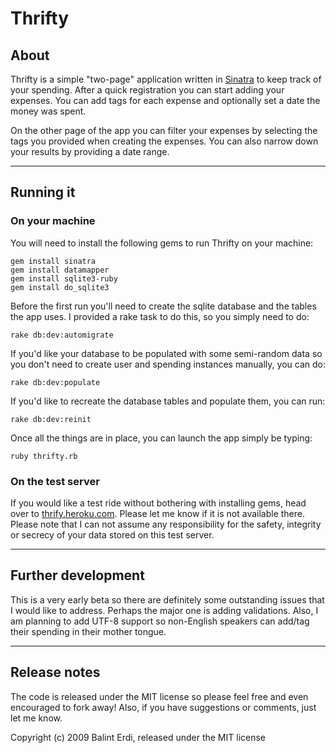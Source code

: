 # Thrifty

## About

Thrifty is a simple "two-page" application written in [Sinatra][1] to keep track of your spending. After a quick registration you can start adding your expenses. You can add tags for each expense and optionally set a date the money was spent.

On the other page of the app you can filter your expenses by selecting the tags you provided when creating the expenses. You can also narrow down your results by providing a date range.

***

## Running it

### On your machine

You will need to install the following gems to run Thrifty on your machine:

    gem install sinatra
    gem install datamapper
    gem install sqlite3-ruby
    gem install do_sqlite3

Before the first run you'll need to create the sqlite database and the tables the app uses. I provided a rake task to do this, so you simply need to do:

    rake db:dev:automigrate

If you'd like your database to be populated with some semi-random data so you don't need to create user and spending instances manually, you can do:

    rake db:dev:populate

If you'd like to recreate the database tables and populate them, you can run:

    rake db:dev:reinit

Once all the things are in place, you can launch the app simply be typing:

    ruby thrifty.rb

### On the test server

If you would like a test ride without bothering with installing gems, head over to [thrify.heroku.com](http://thrifty.heroku.com). Please let me know if it is not available there. Please note that I can not assume any responsibility for the safety, integrity or secrecy of your data stored on this test server.

***

## Further development

This is a very early beta so there are definitely some outstanding issues that I would like to address. Perhaps the major one is adding validations. Also, I am planning to add UTF-8 support so non-English speakers can add/tag their spending in their mother tongue.

***

## Release notes

The code is released under the MIT license so please feel free and even encouraged to fork away! Also, if you have suggestions or comments, just let me know.

  [1]: http://www.sinatrarb.com/

Copyright (c) 2009 Balint Erdi, released under the MIT license